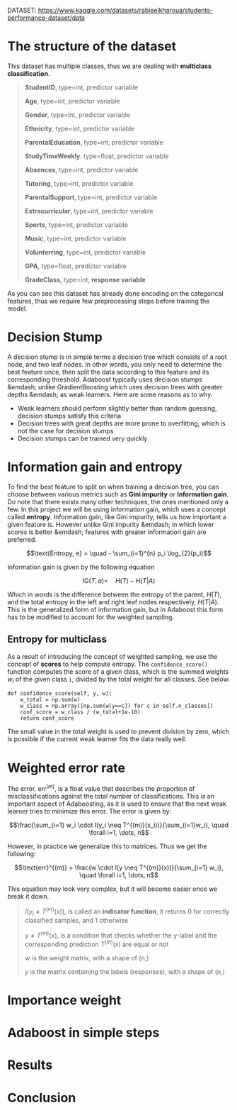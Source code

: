 DATASET: https://www.kaggle.com/datasets/rabieelkharoua/students-performance-dataset/data

# The structure of the dataset
This dataset has multiple classes, thus we are dealing with **multiclass classification**. 
> **StudentID**, type=int, predictor variable
>
> **Age**, type=int, predictor variable
>
> **Gender**, type=int, predictor variable
>
> **Ethnicity**, type=int, predictor variable
>
> **ParentalEducation**, type=int, predictor variable
>
> **StudyTimeWeekly**. type=float, predictor variable
>
> **Absences**, type=int, predictor variable
>
> **Tutoring**, type=int, predictor variable
>
> **ParentalSupport**, type=int, predictor variable
>
> **Extracurricular**, type=int, predictor variable
>
> **Sports**, type=int, predictor variable
>
> **Music**, type=int, predictor variable
>
> **Volunterring**, type=int, predictor variable
>
> **GPA**, type=float, predictor variable
>
> **GradeClass**, type=int, **response variable**

As you can see this dataset has already done encoding on the categorical features, thus we require few preprocessing steps before training the model.

# Decision Stump
A decision stump is in simple terms a decision tree which consists of a root node, and two leaf nodes. In other words, you only need to determine the best feature once, then split the data according to this feature and its corresponding threshold.
Adaboost typically uses decision stumps &emdash; unlike GradientBoosting which uses decision trees with greater depths &emdash; as weak learners. Here are some reasons as to why.

* Weak learners should perform slightly better than random guessing, decision stumps satisfy this criteria
* Decision trees with great depths are more prone to overfitting, which is not the case for decision stumps
* Decision stumps can be trained very quickly


# Information gain and entropy
To find the best feature to split on when training a decision tree, you can choose between various metrics such as **Gini impurity** or **Information gain**. Do note that there exists many other techniques, the ones mentioned only a few.
In this project we will be using information gain, which uses a concept called **entropy**. Information gain, like Gini impurity, tells us how important a given feature is. However unlike Gini impurity &emdash; in which lower scores is better &emdash; features with greater information gain are preferred. 

$$\text{Entropy, e} = \quad - \sum_{i=1}^{n} p_i \log_{2}(p_i)$$

Information gain is given by the following equation

$$\text{IG}(T, a) = \quad H(T) - H(T|A)$$

Which in words is the difference between the entropy of the parent, $H(T)$, and the total entropy in the left and right leaf nodes respectively, $H(T|A)$. This is the generalized form of information gain, but in Adaboost this form has to be modified to account for the weighted sampling. 

## Entropy for multiclass
As a result of introducing the concept of weighted sampling, we use the concept of **scores** to help compute entropy. The `confidence_score()` function computes the score of a given class, which is the summed weights $w_i$ of the given class `i`, divided by the total weight for all classes. See below.

```
def confidence_score(self, y, w):
    w_total = np.sum(w)
    w_class = np.array([np.sum(w[y==c]) for c in self.n_classes])
    conf_score = w_class / (w_total+1e-10)     
    return conf_score
```
The small value in the total weight is used to prevent division by zero, which is possible if the current weak learner fits the data really well.


# Weighted error rate
The error, $\text{err}^{(m)}$, is a float value that describes the proportion of misclassifications against the total number of classifications. This is an important aspect of Adaboosting, as it is used to ensure that the next weak learner tries to minimize this error. The error is given by:

$$\frac{\sum_{i=1} w_i \cdot I(y_i \neq T^{(m)}(x_i))}{\sum_{i=1}w_i}, \quad \forall i=1, \dots, n$$

However, in practice we generalize this to matrices. Thus we get the following:

$$\text{err}^{(m)} = \frac{w \cdot I(y \neq T^{(m)}(x))}{\sum_{i=1} w_i}, \quad \forall i=1, \dots, n$$

This equation may look very complex, but it will become easier once we break it down.
> $I\left(y_i \neq T^{(m)}(x)\right)$, is called an **indicator function**, it returns 0 for correctly classified samples, and 1 otherwise
>
> $y \neq T^{(m)}(x)$, is a condition that checks whether the y-label and the corresponding prediction $T^{(m)}(x)$ are equal or not
>
> $w$ is the weight matrix, with a shape of $\left(n,\right)$
>
> $y$ is the matrix containing the labels (responses), with a shape of $\left(n,\right)$


# Importance weight

# Adaboost in simple steps

# Results

# Conclusion
